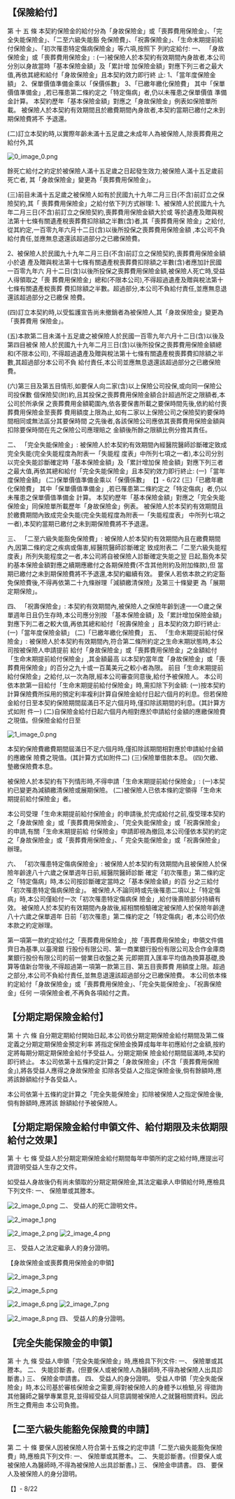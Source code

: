 
## 【保險給付】

第 十 五 條 本契約保險金的給付分為「身故保險金」或「喪葬費用保險金」、「完全失能保險金」、「二至六級失能豁 免保險費」、「祝壽保險金」、「生命末期提前給付保險金」、「初次罹患特定傷病保險金」等六項,按照下 列約定給付: 一、 「身故保險金」或「喪葬費用保險金」:
(一)被保險人於本契約有效期間內身故者,本公司分別以身故當時「基本保險金額」及「累計增 加保險金額」對應下列三者之最大值,再依其總和給付「身故保險金」且本契約效力即行終 止: 1、「當年度保險金額」 2、保單價值準備金乘以「保價係數」 3、「已繳年繳化保險費」 其中「保單價值準備金」,若已罹患第二條約定之「特定傷病」者,仍以未罹患之保單價值 準備金計算。 本契約歷年「基本保險金額」對應之「身故保險金」例表如保險單所載。 被保險人於本契約有效期間且於繳費期間內身故者,本契約當期已繳付之未到期保險費將不 予退還。

(二)訂立本契約時,以實際年齡未滿十五足歲之未成年人為被保險人,除喪葬費用之給付外,其

![0_image_0.png](0_image_0.png)

餘死亡給付之約定於被保險人滿十五足歲之日起發生效力;被保險人滿十五足歲前死亡者, 其「身故保險金」變更為「喪葬費用保險金」。

(三)前目未滿十五足歲之被保險人如有於民國九十九年二月三日(不含)前訂立之保險契約,其「
喪葬費用保險金」之給付依下列方式辦理: 1、被保險人於民國九十九年二月三日(不含)前訂立之保險契約,喪葬費用保險金額大於或 等於遺產及贈與稅法第十七條有關遺產稅喪葬費扣除額之半數(含)者,其「喪葬費用保 險金」之給付,從其約定,一百零九年六月十二日(含)以後所投保之喪葬費用保險金額 ,本公司不負給付責任,並應無息退還該超過部分之已繳保險費。

2、被保險人於民國九十九年二月三日(不含)前訂立之保險契約,喪葬費用保險金額小於遺 產及贈與稅法第十七條有關遺產稅喪葬費扣除額之半數(含)者應加計民國一百零九年六 月十二日(含)以後所投保之喪葬費用保險金額,被保險人死亡時,受益人得領取之「喪 葬費用保險金」總和(不限本公司),不得超過遺產及贈與稅法第十七條有關遺產稅喪葬 費扣除額之半數。超過部分,本公司不負給付責任,並應無息退還該超過部分之已繳保 險費。

(四)訂立本契約時,以受監護宣告尚未撤銷者為被保險人,其「身故保險金」變更為「喪葬費用 保險金」。

(五)本款第二目未滿十五足歲之被保險人於民國一百零九年六月十二日(含)以後及第四目被保 險人於民國九十九年二月三日(含)以後所投保之喪葬費用保險金額總和(不限本公司), 不得超過遺產及贈與稅法第十七條有關遺產稅喪葬費扣除額之半數,其超過部分本公司不負 給付責任,本公司並應無息退還該超過部分之已繳保險費。

(六)第三目及第五目情形,如要保人向二家(含)以上保險公司投保,或向同一保險公司投保數 個保險契(附)約,且其投保之喪葬費用保險金額合計超過所定之限額者,本公司於所承保 之喪葬費用金額範圍內,依各要保書所載之要保時間先後,依約給付喪葬費用保險金至喪葬 費用額度上限為止,如有二家以上保險公司之保險契約要保時間相同或無法區分其要保時間 之先後者,各該保險公司應依其喪葬費用保險金額與扣除要保時間在先之保險公司應理賠之 金額後所餘之限額比例分擔其責任。

二、 「完全失能保險金」:
被保險人於本契約有效期間內經醫院醫師診斷確定致成完全失能(完全失能程度為附表一「失能程 度表」中所列七項之一者),本公司分別以完全失能診斷確定時「基本保險金額」及「累計增加保 險金額」對應下列三者之最大值,再依其總和給付「完全失能保險金」且本契約效力即行終止:
(一)「當年度保險金額」 (二)保單價值準備金乘以「保價係數」
【】- 6/22
(三)「已繳年繳化保險費」
其中「保單價值準備金」,若已罹患第二條約定之「特定傷病」者,仍以未罹患之保單價值準備金 計算。 本契約歷年「基本保險金額」對應之「完全失能保險金」同保險單所載歷年「身故保險金」例表。 被保險人於本契約有效期間且於繳費期間內致成完全失能(完全失能程度為附表一「失能程度表」 中所列七項之一者),本契約當期已繳付之未到期保險費將不予退還。

三、 「二至六級失能豁免保險費」:
被保險人於本契約有效期間內且在繳費期間內,因第二條約定之疾病或傷害,經醫院醫師診斷確定 致成附表二「二至六級失能程度表」所列失能程度之一者,本公司將自被保險人診斷確定失能之翌 日起,豁免本契約基本保險金額對應之續期應繳付之各期保險費(不含其他附約及附加條款),但 當期已繳付之未到期保險費將不予退還,本契約繼續有效。 要保人若依本款之約定豁免保險費後,不得再依第二十九條辦理「減額繳清保險」及第三十條變更 為「展期定期保險」。

四、 「祝壽保險金」:
本契約有效期間內,被保險人之保險年齡到達一一○歲之保單週年日且仍生存時,本公司應分別按 「基本保險金額」及「累計增加保險金額」對應下列二者之較大值,再依其總和給付「祝壽保險金 」且本契約效力即行終止:
(一)「當年度保險金額」 (二)「已繳年繳化保險費」
五、 「生命末期提前給付保險金」:
被保險人於本契約有效期間內,符合第二條所約定之生命末期狀態時,本公司按被保險人申請提前 給付「身故保險金」或「喪葬費用保險金」之金額給付「生命末期提前給付保險金」,其金額最高 以本契約當年度「身故保險金」或「喪葬費用保險金」的百分之九十或一百萬美元之較小者為限。 前目「生命末期提前給付保險金」之給付,以一次為限,經本公司審查同意後,給付予被保險人。 本公司依本款第一目給付「生命末期提前給付保險金」時,需扣除下列金額:
(一)按本契約計算保險費所採用的預定利率複利計算自保險金給付日起六個月的利息。但若保險 金給付日至本契約保險期間屆滿日不足六個月時,僅扣除該期間的利息。(其計算方式如附 件一)
(二)自保險金給付日起六個月內相對應於申請給付金額的應繳保險費之現值。但保險金給付日至

![1_image_0.png](1_image_0.png)

本契約保險費繳費期間屆滿日不足六個月時,僅扣除該期間相對應於申請給付金額的應繳保 險費之現值。(其計算方式如附件二)
(三)保險單借款本息。 (四)欠繳、墊繳保險費本息。

被保險人於本契約有下列情形時,不得申請「生命末期提前給付保險金」:
(一)本契約已變更為減額繳清保險或展期保險。 (二)被保險人已依本條約定領得「生命末期提前給付保險金」者。

本公司受理「生命末期提前給付保險金」的申請後,於完成給付之前,復受理本契約之「身故保險 金」或「喪葬費用保險金」、「完全失能保險金」或「祝壽保險金」的申請,有關「生命末期提前給 付保險金」申請即視為撤回,本公司僅依本契約約定之「身故保險金」或「喪葬費用保險金」、「 完全失能保險金」或「祝壽保險金」辦理。

六、 「初次罹患特定傷病保險金」:
被保險人於本契約有效期間內且被保險人於保險年齡達八十六歲之保單週年日前,經醫院醫師診斷 確定「初次罹患」第二條約定之「特定傷病」時,本公司按診斷確定當時之「基本保險金額」的百 分之三給付「初次罹患特定傷病保險金」。 被保險人不論同時或先後罹患二項以上「特定傷病」時,本公司僅給付一次「初次罹患特定傷病保 險金」,給付後壽險部分持續有效。 被保險人於本契約有效期間內身故後,經相關檢驗確定被保險人於保險年齡達八十六歲之保單週年 日前「初次罹患」第二條約定之「特定傷病」者,本公司仍依本款之約定辦理。

第一項第一款約定給付之「喪葬費用保險金」,按「喪葬費用保險金」申領文件備齊日為基準,以臺灣銀 行股份有限公司、第一商業銀行股份有限公司及合作金庫商業銀行股份有限公司的前一營業日收盤之美 元即期買入匯率平均值為換算基礎,換算等值新台幣後,不得超過第一項第一款第三目、第五目喪葬費 用額度上限。超過之部分,本公司不負給付責任,並無息退還該超過部分之已繳保險費。 本公司依本條約定給付「身故保險金」或「喪葬費用保險金」、「完全失能保險金」、「祝壽保險金」任何 一項保險金者,不再負各項給付之責。

## 【分期定期保險金給付】

第 十 六 條 自分期定期給付開始日起,本公司依分期定期保險金給付期間及第二條定義之分期定期保險金預定利率 將指定保險金換算成每年年初應給付之金額,按約定將每期分期定期保險金給付予受益人。分期定期保 險金給付期間屆滿時,本契約即行終止。 本公司依第十五條約定計算之「身故保險金」(不含「喪葬費用保險金」),將各受益人應得之身故保險金 扣除各受益人之指定保險金後,倘有餘額時,應將該餘額給付予各受益人。

本公司依第十五條約定計算之「完全失能保險金」扣除被保險人之指定保險金後,倘有餘額時,應將該 餘額給付予被保險人。

## 【分期定期保險金給付申領文件、給付期限及未依期限給付之效果】

第 十 七 條 受益人於分期定期保險金給付期間每年申領所約定之給付時,應提出可資證明受益人生存之文件。

如受益人身故後仍有尚未領取的分期定期保險金,其法定繼承人申領給付時,應檢具下列文件: 一、 保險單或其謄本。

![2_image_0.png](2_image_0.png) 二、 受益人的死亡證明文件。

![2_image_1.png](2_image_1.png)

![2_image_2.png](2_image_2.png) ![2_image_4.png](2_image_4.png)

三、 受益人之法定繼承人的身分證明。

【身故保險金或喪葬費用保險金的申領】

![2_image_3.png](2_image_3.png)

![2_image_5.png](2_image_5.png)

![2_image_6.png](2_image_6.png) ![2_image_7.png](2_image_7.png)

![2_image_8.png](2_image_8.png) 四、 受益人的身分證明。

## 【完全失能保險金的申領】

第 十 九 條 受益人申領「完全失能保險金」時,應檢具下列文件:
一、 保險單或其謄本。 二、 失能診斷書。(但要保人或被保險人為醫師時,不得為被保險人出具診斷書。) 三、 保險金申請書。 四、 受益人的身分證明。 受益人申領「完全失能保險金」時,本公司基於審核保險金之需要,得對被保險人的身體予以檢驗,另 得徵詢其他醫師之醫學專業意見,並得經受益人同意調閱被保險人之就醫相關資料。因此所生之費用由 本公司負擔。

## 【二至六級失能豁免保險費的申請】

第 二 十 條 要保人因被保險人符合第十五條之約定申請「二至六級失能豁免保險費」時,應檢具下列文件:
一、 保險單或其謄本。 二、 失能診斷書。(但要保人或被保險人為醫師時,不得為被保險人出具診斷書。) 三、 保險金申請書。 四、 要保人及被保險人的身分證明。

【】- 8/22
